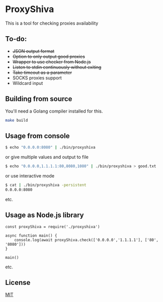 # ProxyShiva

This is a tool for checking proxies availability

## To-do:

* ~~JSON output format~~
* ~~Option to only output good proxies~~
* ~~Wrapper to use checker from Node.js~~
* ~~Listen to stdin continuously without exiting~~
* ~~Take timeout as a parameter~~
* SOCKS proxies support
* Wildcard input

## Building from source

You'll need a Golang compiler installed for this.

```bash
make build
```

## Usage from console
```bash
$ echo "0.0.0.0:8080" | ./bin/proxyshiva
```
or give multiple values and output to file 
```bash
$ echo "0.0.0.0,1.1.1.1:80,8080,1080" | ./bin/proxyshiva > good.txt
```
or use interactive mode
```bash
$ cat | ./bin/proxyshiva -persistent
0.0.0.0:8080
```
etc.

## Usage as Node.js library
```nodejs
const proxyShiva = require('./proxyshiva')

async function main() {
	console.log(await proxyShiva.check(['0.0.0.0','1.1.1.1'], ['80', '8080']))
}

main()
```
etc.

## License
[MIT](https://choosealicense.com/licenses/mit/)